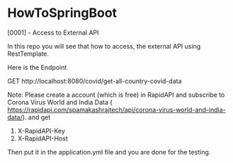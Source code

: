 # HowToSpringBoot

[0001] - Access to External API 

In this repo you will see that how to access, the external API using RestTemplate. 


Here is the Endpoint

GET http://localhost:8080/covid/get-all-country-covid-data


Note: Please create a account (which is free) in RapidAPI and subscribe to Corona Virus World and India Data ( https://rapidapi.com/spamakashrajtech/api/corona-virus-world-and-india-data/).
and get 
1. X-RapidAPI-Key
2. X-RapidAPI-Host

Then put it in the application.yml file and you are done for the testing. 
